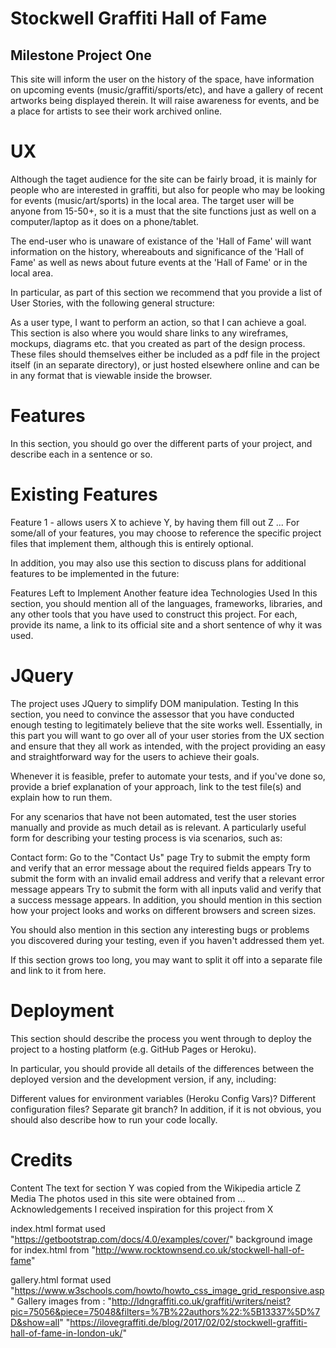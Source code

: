 # Stockwell Graffiti Hall of Fame
## Milestone Project One

This site will inform the user on the history of the space, have information on upcoming events (music/graffiti/sports/etc), and have a gallery of recent artworks being displayed therein. 
It will raise awareness for events, and be a place for artists to see their work archived online.  

# UX
Although the taget audience for the site can be fairly broad, it is mainly for people who are interested in graffiti, but also for people who may be looking for events (music/art/sports) in the local area.
The target user will be anyone from 15-50+, so it is a must that the site functions just as well on a computer/laptop as it does on a phone/tablet.

The end-user who is unaware of existance of the 'Hall of Fame' will want information on the history, whereabouts and significance of the 'Hall of Fame' as well as news about future events at the 'Hall of Fame' or in the local area.





In particular, as part of this section we recommend that you provide a list of User Stories, with the following general structure:

As a user type, I want to perform an action, so that I can achieve a goal.
This section is also where you would share links to any wireframes, mockups, diagrams etc. that you created as part of the design process. These files should themselves either be included as a pdf file in the project itself (in an separate directory), or just hosted elsewhere online and can be in any format that is viewable inside the browser.

# Features
In this section, you should go over the different parts of your project, and describe each in a sentence or so.

# Existing Features
Feature 1 - allows users X to achieve Y, by having them fill out Z
...
For some/all of your features, you may choose to reference the specific project files that implement them, although this is entirely optional.

In addition, you may also use this section to discuss plans for additional features to be implemented in the future:

Features Left to Implement
Another feature idea
Technologies Used
In this section, you should mention all of the languages, frameworks, libraries, and any other tools that you have used to construct this project. For each, provide its name, a link to its official site and a short sentence of why it was used.

# JQuery
The project uses JQuery to simplify DOM manipulation.
Testing
In this section, you need to convince the assessor that you have conducted enough testing to legitimately believe that the site works well. Essentially, in this part you will want to go over all of your user stories from the UX section and ensure that they all work as intended, with the project providing an easy and straightforward way for the users to achieve their goals.

Whenever it is feasible, prefer to automate your tests, and if you've done so, provide a brief explanation of your approach, link to the test file(s) and explain how to run them.

For any scenarios that have not been automated, test the user stories manually and provide as much detail as is relevant. A particularly useful form for describing your testing process is via scenarios, such as:

Contact form:
Go to the "Contact Us" page
Try to submit the empty form and verify that an error message about the required fields appears
Try to submit the form with an invalid email address and verify that a relevant error message appears
Try to submit the form with all inputs valid and verify that a success message appears.
In addition, you should mention in this section how your project looks and works on different browsers and screen sizes.

You should also mention in this section any interesting bugs or problems you discovered during your testing, even if you haven't addressed them yet.

If this section grows too long, you may want to split it off into a separate file and link to it from here.

# Deployment
This section should describe the process you went through to deploy the project to a hosting platform (e.g. GitHub Pages or Heroku).

In particular, you should provide all details of the differences between the deployed version and the development version, if any, including:

Different values for environment variables (Heroku Config Vars)?
Different configuration files?
Separate git branch?
In addition, if it is not obvious, you should also describe how to run your code locally.

# Credits
Content
The text for section Y was copied from the Wikipedia article Z
Media
The photos used in this site were obtained from ...
Acknowledgements
I received inspiration for this project from X


index.html format used "https://getbootstrap.com/docs/4.0/examples/cover/"
background image for index.html from "http://www.rocktownsend.co.uk/stockwell-hall-of-fame"

gallery.html format used "https://www.w3schools.com/howto/howto_css_image_grid_responsive.asp"
Gallery images from : "http://ldngraffiti.co.uk/graffiti/writers/neist?pic=75056&piece=75048&filters=%7B%22authors%22:%5B13337%5D%7D&show=all"
                      "https://ilovegraffiti.de/blog/2017/02/02/stockwell-graffiti-hall-of-fame-in-london-uk/"

